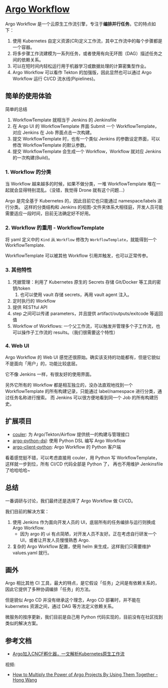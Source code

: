 # [Argo Workflow](https://github.com/argoproj/argo/)

Argo Workflow 是一个云原生工作流引擎，专注于**编排并行任务**。它的特点如下：

1. 使用 Kubernetes 自定义资源(CR)定义工作流，其中工作流中的每个步骤都是一个容器。
1. 将多步骤工作流建模为一系列任务，或者使用有向无环图（DAG）描述任务之间的依赖关系。
2. 可以在短时间内轻松运行用于机器学习或数据处理的计算密集型作业。
3. Argo Workflow 可以看作 Tekton 的加强版，因此显然也可以通过 Argo Workflow 运行 CI/CD 流水线(Pipielines)。

## 简单的使用体验

简单的总结

1. WorkflowTemplate 就相当于 Jenkins 的 Jenkinsfile
1. 在 Argo UI 的 WorkflowTemplate 界面 Submit 一个 WorkflowTemplate，对应 Jenkins 在 Job 界面点击一次构建。
1. 提交 WorkflowTemplate 时，也有一个类似 Jenkins 的参数设定界面，可以修改 WorkflowTemplate 的默认参数。
2. 提交 WorkflowTemplate 会生成一个 Workflow，Workflow 就对应 Jenkins 的一次构建(Build)。



### 1. Workflow 的分类

当 Workflow 越来越多的时候，如果不做分类，一堆 WorkflowTemplate 堆在一起就会显得特别混乱。（没错，我觉得 Drone 就有这个问题...）

Argo 是完全基于 Kubernetes 的，因此目前它也只能通过 namespace/labels 进行分类。
这样的分类结构和 Jenkins 的视图-文件夹体系大相径庭，开发人员可能需要适应一段时间，目前无法确定好不好用。

### 2. Workflow 的重用 - WorkflowTemplate

将 yaml 定义中的 `Kind` 从 `Workflow` 修改为 `WorkflowTemplate`，就能得到一个 WorkflowTemplate.

WorkflowTemplate 可以被其他 Workflow 引用并触发，也可以正常传参。

### 3. 其他特性

1. 凭据管理：利用了 Kubernetes 原生的 Secrets 存储 Git/Docker 等工具的密钥/token
   1. 也可以使用 vault 存储 secrets，再用 vault agent 注入。
2. 定时执行的 Workflow
3. 提供 RESTful API
4. step 之间可以传递 parameters，并且提供 artifact/outputs/exitcode 等返回值
5. Workflow of Workflows: 一个父工作流，可以触发并管理多个子工作流，也可以操作子工作流的 results。（我们很需要这个特性）


### 4. Web UI

Argo Workflow 的 Web UI 感觉还很原始。确实该支持的功能都有，但是它貌似不是面向「用户」的，功能比较底层。

它不像 Jenkins 一样，有很友好的使用界面。

另外它所有的 Workflow 都是相互独立的，没办法直观地找到一个 WorkflowTemplate 的所有构建记录，只能通过 label/namespace 进行分类，通过任务名称进行搜索。
而 Jenkins 可以很方便地看到同一个 Job 的所有构建历史。

## 扩展项目

- [couler](https://github.com/couler-proj/couler): 为  Argo/Tekton/Airflow 提供统一的构建与管理接口
- [argo-python-dsl](https://github.com/argoproj-labs/argo-python-dsl): 使用 Python DSL 编写 Argo Workflow
- [argo-client-python](https://github.com/argoproj-labs/argo-client-python): Argo Workflow 的 Python 客户端

看着感觉挺不错，可以考虑直接用 couler，用 Python 写 WorkflowTemplate，这样就一步到位，所有 CI/CD 代码全部是 Python 了，
再也不用维护 Jenkinsfile 了哈哈哈哈~


## 总结

一番调研与讨论，我们最终还是选择了 Argo Workflow 做 CI/CD。

我们目前的解决方案：

1. 使用 Jenkins 作为面向开发人员的 UI，底层所有的任务编排与运行则换成 Argo Workflow. 
   - 因为 argo 的 ui 有点简陋，对开发人员不友好。正在考虑自行研发一个 UI，或者让开发人员慢慢熟悉 Argo.
1. 复杂的 Argo Workflow 配置，使用 helm 来生成，这样我们只需要维护 values.yaml 就行。

## 画外

Argo 相比其他 CI 工具，最大的特点，是它假设「任务」之间是有依赖关系的，因此它提供了多种协调编排「任务」的方法。

但是貌似 Argo CD 并没有继承这个理念，Argo CD 部署时，并不能在 kubernetes 资源之间，通过 DAG 等方法定义依赖关系。

微服务的按序更新，我们目前是自己用 Python 代码实现的，目前没有在社区找到类似的解决方案。

## 参考文档

- [Argo加入CNCF孵化器，一文解析Kubernetes原生工作流](https://www.infoq.cn/article/fFZPvrKtbykg53x03IaH)


视频:

- [How to Multiply the Power of Argo Projects By Using Them Together - Hong Wang](https://www.youtube.com/watch?v=fKiU7txd4RI&list=PLj6h78yzYM2Pn8RxfLh2qrXBDftr6Qjut&index=149)

